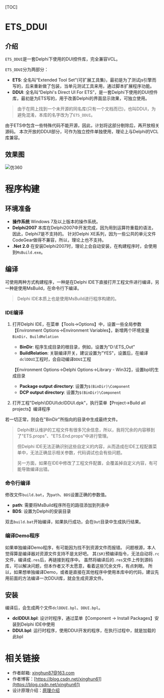 [TOC]

# ETS_DDUI

## 介绍

`ETS_DDUI`是一套Delphi下使用的DUI控件库，完全兼容VCL。

`ETS_DDUI`分为两部分：

* **ETS**: 全名叫“Extended Tool Set”(可扩展工具集)，最初是为了测试js引擎而写的，后来重新做了包装，当单元测试工具来用，通过脚本扩展程序功能。
* **DDUI**: 全名叫“Delphi's Direct UI For ETS”，是一套Delphi下使用的DUI控件库，最初是为ETS写的，用于改善Delphi的界面显示效果，可独立使用。

> 由于在网上找到一个未开源的同名库(只有一个文档而已)，也叫DDUI，为避免混淆，本库的名字改为了`ETS_DDUI`。

由于ETS中包含一些特殊代码不能开源，因此，计划将这部分剔除后，再开放相关源码。
本次开放的DDUI部分，可作为独立控件单独使用，理论上与Delphi的VCL库兼容。

## 效果图

![仿360](Doc/img/仿360.png)

# 程序构建

## 环境准备

* **操作系统**
  Windows 7及以上版本的操作系统。
* **Delphi2007**
  本库在Delphi2007中开发完成，因为用到运算符重载的语法，因此，Delphi7是不支持的。
  针对Delphi XE系列，因为一些公共的单元文件CodeGear做得不兼容，所以，理论上也不支持。
* **.Net 2.0**
  在安装Delphi2007时，理论上会自动安装，在构建程序时，会使用到`MsBuild.exe`。

## 编译

可使用两种方式构建程序，一种是在Delphi IDE下直接打开工程文件进行编译，另一种是使用MsBuild，在命令行下编译。

> Delphi IDE本质上也是使用MsBuild进行程序构建的。

### IDE编译

1. 打开Delphi IDE，在菜单【Tools->Options】中，设置一些全局参数
   【Environment Options->Environment Variables】，新增两个环境变量`BinDir`、`BuildRelation`
   * **BinDir**: 程序生成目录的根目录，例如，设置为"D:\ETS_Out"
   * **BuildRelation**: 关联编译开关，建议设置为"YES"，设置后，在编译`dclDDUI`工程时，会自动编译`DDUI`工程

   【Environment Options->Delphi Options->Library - Win32】，设置bpl的生成目录
   * **Package output directory**: 设置为`$(BinDir)\Component`
   * **DCP output directory**: 设置为`$(BinDir)\Component`
2. 打开工程"Delphi\DDUI\dclDDUI.dpk"，执行菜单【Project->Build all projects】编译程序

若一切正常，则会在"BinDir"所指向的目录中生成最终文件。

> Delphi默认维护的工程文件有很多冗余信息，所以，我将冗余的内容移到了"ETS.props"、"ETS.End.props"中进行管理。
>
> 但Delphi IDE无法正确识别这些自定义的内容，从而造成在IDE工程配置菜单中，无法正确显示相关参数，代码调试也会有些问题。
>
> 另一方面，如果在IDE中修改了工程文件配置，会覆盖掉自定义内容，有可能导致编译出错。

### 命令行编译

修改文件`build.bat`，为`path`、`BDS`设置正确的参数值。

* **path**: 需要将MsBuild程序所在的路径添加到列表中
* **BDS**: 设置为Delphi的安装目录

双击`build.bat`开始编译，如果执行成功，会在`Out`目录中生成执行结果。

### 编译Demo程序

如果单独编译Demo程序，有可能因为找不到资源文件而报错。
问题根源，本人觉得算是编译器对资源文件支持不是太好吧。
其`{$R}`预编译指令，无法自动将`.rc`文件，编译成`.res`后，再链接到程序中。
虽然将编译后的`.res`文件上传到源码库，可以解决问题，但本作者又不太愿意，看着这些冗余文件，有点刺眼。
所以，如果想单独编译Demo，或者是直接在其他程序中使用本库中的代码，建议先用前面的方法编译一次DDUI库，就会生成资源文件。

## 安装

编译后，会生成两个文件`dclDDUI.bpl`、`DDUI.bpl`。

* **dclDDUI.bpl**: 设计时程序，通过菜单【Component -> Install Packages】安装到Delphi IDE中使用
* **DDUI.bpl**: 运行时程序，使用DDUI开发的程序，在执行过程中，就是加载的此bpl

# 相关链接

* 作者邮箱: xinghun87@163.com
* 作者博客：[https://blog.csdn.net/xinghun61](https://blog.csdn.net/xinghun61)
* 设计原理介绍：[原理介绍](Doc/ETS_DDUI介绍.md)

